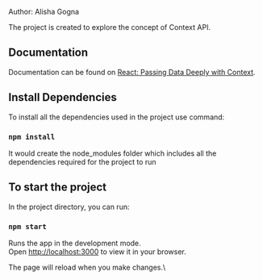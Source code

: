 Author: Alisha Gogna

The project is created to explore the concept of Context API.

## Documentation

Documentation can be found on [React: Passing Data Deeply with Context](https://react.dev/learn/passing-data-deeply-with-context).

## Install Dependencies

To install all the dependencies used in the project use command:

### `npm install`

It would create the node_modules folder which includes all the dependencies required for the project to run

## To start the project

In the project directory, you can run:

### `npm start`

Runs the app in the development mode.\
Open [http://localhost:3000](http://localhost:3000) to view it in your browser.

The page will reload when you make changes.\